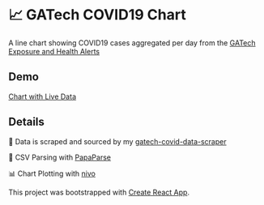 # 📈 GATech COVID19 Chart
A line chart showing COVID19 cases aggregated per day from the [GATech Exposure and Health Alerts](https://health.gatech.edu/coronavirus/health-alerts)

## Demo
[Chart with Live Data](https://davidgamero.github.io/gatech-covid-chart/)

## Details
💾 Data is scraped and sourced by my [gatech-covid-data-scraper](https://github.com/davidgamero/gatech-covid-data-scraper)

📂 CSV Parsing with [PapaParse](https://www.papaparse.com/)

📊 Chart Plotting with [nivo](https://nivo.rocks/)

This project was bootstrapped with [Create React App](https://github.com/facebook/create-react-app).
